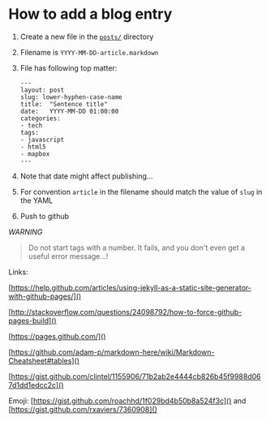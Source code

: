 # How to add a blog entry

1. Create a new file in the [`posts/`](_posts/) directory
2. Filename is `YYYY-MM-DD-article.markdown`
3. File has following top matter:
    ```
    ---
    layout: post
    slug: lower-hyphen-case-name
    title:  "Sentence title"
    date:   YYYY-MM-DD 01:00:00
    categories:
    - tech
    tags:
    - javascript
    - html5
    - mapbox
    ---
    ```

4. Note that date might affect publishing...
5. For convention `article` in the filename should match the value of `slug` in the YAML
6. Push to github

*WARNING*

> Do not start tags with a number. It fails, and you don't even get a useful error message...!

Links:

[https://help.github.com/articles/using-jekyll-as-a-static-site-generator-with-github-pages/]()

[http://stackoverflow.com/questions/24098792/how-to-force-github-pages-build]()

[https://pages.github.com/]()

[https://github.com/adam-p/markdown-here/wiki/Markdown-Cheatsheet#tables]()

[https://gist.github.com/clintel/1155906/71b2ab2e4444cb826b45f9988d067d1dd1edcc2c]()

Emoji: [https://gist.github.com/roachhd/1f029bd4b50b8a524f3c]() and [https://gist.github.com/rxaviers/7360908]()
